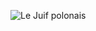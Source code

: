 ![Le Juif polonais](https://upload.wikimedia.org/wikipedia/commons/thumb/a/a3/NEWScotland-2016-Aerial-Blackness_Castle_01.jpg/400px-NEWScotland-2016-Aerial-Blackness_Castle_01.jpg)